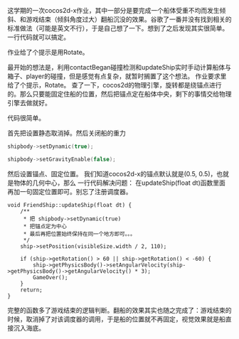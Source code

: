 这学期的一次cocos2d-x作业，其中一部分是要完成一个船体受重不均而发生倾斜、和游戏结束（倾斜角度过大）翻船沉没的效果。谷歌了一番并没有找到相关的标准做法（可能是英文不行），于是自己想了一下。想到了之后发现其实很简单。一行代码就可以搞定。

作业给了个提示是用Rotate。

最开始的想法是，利用contactBegan碰撞检测和updateShip实时手动计算船体与箱子、player的碰撞，但是感觉有点复杂，就暂时搁置了这个想法。 作业要求里给了个提示，Rotate。 查了一下，cocos2d的物理引擎，旋转都是绕锚点进行的。那么只要能固定住船的位置，然后把锚点定在船体中央，剩下的事情交给物理引擎去做就好。

代码很简单。

首先把设置静态取消掉。然后关闭船的重力

```cpp
shipbody->setDynamic(true);

shipbody->setGravityEnable(false);
```

然后设置锚点、固定位置。 我们知道cocos2d-x的锚点默认就是(0.5, 0.5)，也就是物体的几何中心，那么 一行代码解决问题： 在updateShip(float dt)函数里面再加一句固定位置即可。别忘了注册调度器。


```
void FriendShip::updateShip(float dt) {
    /**
     * 把 shipbody->setDynamic(true)
     * 把锚点定为中心
     * 最后再把位置始终保持在同一个地方即可。。。
     */
    ship->setPosition(visibleSize.width / 2, 110);

    if (ship->getRotation() > 60 || ship->getRotation() < -60) {
        ship->getPhysicsBody()->setAngularVelocity(ship->getPhysicsBody()->getAngularVelocity() * 3);
        GameOver();
    }
    return;
}
```

完整的函数多了游戏结束的逻辑判断。翻船的效果其实也随之完成了：游戏结束的时候，取消掉了对该调度器的调用，于是船的位置就不再固定，视觉效果就是船直接沉入海底。
